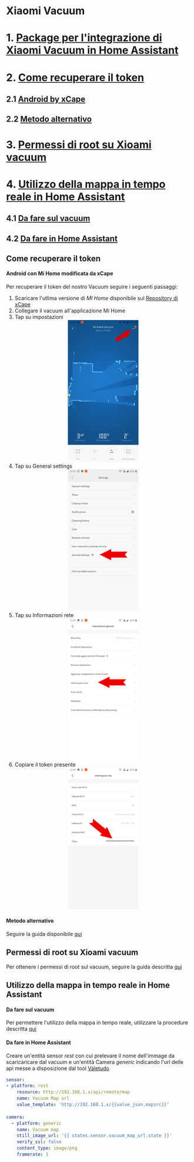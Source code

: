 # Xiaomi Vacuum

# 1. [Package per l'integrazione di Xiaomi Vacuum in Home Assistant](PACKAGE.md)
# 2. [Come recuperare il token](#Come-recuperare-il-token)
## 2.1 [Android by xCape](#Android-con-Mi-Home-modificata-da-xCape)
## 2.2 [Metodo alternativo](#Metodo-alternativo)
# 3. [Permessi di root su Xioami vacuum](#Permessi-di-root-su-Xioami-vacuum)
# 4. [Utilizzo della mappa in tempo reale in Home Assistant](#Utilizzo-della-mappa-in-tempo-reale-in-Home-Assistant)
## 4.1 [Da fare sul vacuum](#Da-fare-sul-vacuum)
## 4.2 [Da fare in Home Assistant](#Da-fare-in-Home-Assistant)

## Come recuperare il token
#### Android con Mi Home modificata da xCape
Per recuperare il token del nostro Vacuum seguire i seguenti passaggi:
1. Scaricare l'utlima versione di _MI Home_ disponibile sul [Repository di xCape](https://t.me/xCrepository)
2. Collegare il vacuum all'applicazione Mi Home
3. Tap su impostazioni<div style="text-align:center"><img src="guida/map.jpg" width="40%"></div>
4. Tap su General settings<div style="text-align:center"><img src="guida/settings.jpg" width="40%"></div>
5. Tap su Informazioni rete<div style="text-align:center"><img src="guida/general.jpg" width="40%"></div>
6. Copiare il token presente<div style="text-align:center"><img src="guida/network.jpg" width="40%"></div>

#### Metodo alternativo
Seguire la guida disponibile [qui](https://www.home-assistant.io/components/vacuum.xiaomi_miio/#retrieving-the-access-token)

## Permessi di root su Xioami vacuum
Per ottenere i permessi di root sul vacuum, seguire la guida descritta [qui](https://github.com/dgiese/dustcloud/wiki/VacuumRobots-manual-update-root-Howto)

## Utilizzo della mappa in tempo reale in Home Assistant
#### Da fare sul vacuum
Per permettere l'utilizzo della mappa in tempo reale, utilizzare la procedure descritta [qui](https://github.com/Hypfer/Valetudo/blob/master/README.md)

#### Da fare in Home Assistant
Creare un'entità sensor _rest_ con cui prelevare il nome dell'immage da scaricaricare dal vacuum e un'entità Camera _generic_ indicando l'url delle api messe a disposizione dal tool [Valetudo](#Da-fare-sul-vacuum)
```yaml
sensor:
- platform: rest
    resource: http://192.168.1.x/api/remote/map
    name: Vacuum Map url
    value_template: 'http://192.168.1.x/{{value_json.mapsrc}}'

camera:
  - platform: generic
    name: Vacuum map
    still_image_url: '{{ states.sensor.vacuum_map_url.state }}'
    verify_ssl: false
    content_type: image/png
    framerate: 1
```



